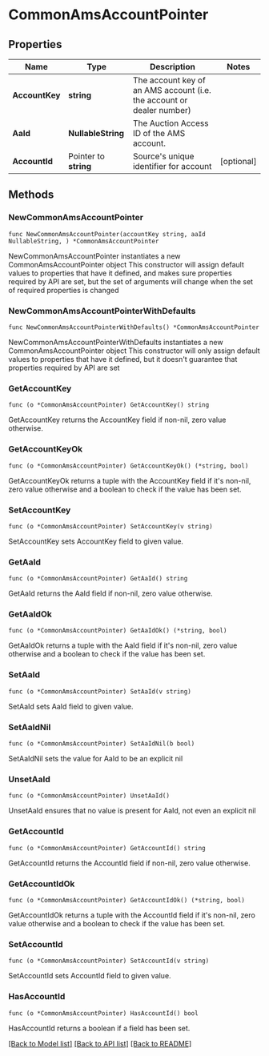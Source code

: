 # CommonAmsAccountPointer

## Properties

Name | Type | Description | Notes
------------ | ------------- | ------------- | -------------
**AccountKey** | **string** | The account key of an AMS account (i.e. the account or dealer number) | 
**AaId** | **NullableString** | The Auction Access ID of the AMS account. | 
**AccountId** | Pointer to **string** | Source&#39;s unique identifier for account | [optional] 

## Methods

### NewCommonAmsAccountPointer

`func NewCommonAmsAccountPointer(accountKey string, aaId NullableString, ) *CommonAmsAccountPointer`

NewCommonAmsAccountPointer instantiates a new CommonAmsAccountPointer object
This constructor will assign default values to properties that have it defined,
and makes sure properties required by API are set, but the set of arguments
will change when the set of required properties is changed

### NewCommonAmsAccountPointerWithDefaults

`func NewCommonAmsAccountPointerWithDefaults() *CommonAmsAccountPointer`

NewCommonAmsAccountPointerWithDefaults instantiates a new CommonAmsAccountPointer object
This constructor will only assign default values to properties that have it defined,
but it doesn't guarantee that properties required by API are set

### GetAccountKey

`func (o *CommonAmsAccountPointer) GetAccountKey() string`

GetAccountKey returns the AccountKey field if non-nil, zero value otherwise.

### GetAccountKeyOk

`func (o *CommonAmsAccountPointer) GetAccountKeyOk() (*string, bool)`

GetAccountKeyOk returns a tuple with the AccountKey field if it's non-nil, zero value otherwise
and a boolean to check if the value has been set.

### SetAccountKey

`func (o *CommonAmsAccountPointer) SetAccountKey(v string)`

SetAccountKey sets AccountKey field to given value.


### GetAaId

`func (o *CommonAmsAccountPointer) GetAaId() string`

GetAaId returns the AaId field if non-nil, zero value otherwise.

### GetAaIdOk

`func (o *CommonAmsAccountPointer) GetAaIdOk() (*string, bool)`

GetAaIdOk returns a tuple with the AaId field if it's non-nil, zero value otherwise
and a boolean to check if the value has been set.

### SetAaId

`func (o *CommonAmsAccountPointer) SetAaId(v string)`

SetAaId sets AaId field to given value.


### SetAaIdNil

`func (o *CommonAmsAccountPointer) SetAaIdNil(b bool)`

 SetAaIdNil sets the value for AaId to be an explicit nil

### UnsetAaId
`func (o *CommonAmsAccountPointer) UnsetAaId()`

UnsetAaId ensures that no value is present for AaId, not even an explicit nil
### GetAccountId

`func (o *CommonAmsAccountPointer) GetAccountId() string`

GetAccountId returns the AccountId field if non-nil, zero value otherwise.

### GetAccountIdOk

`func (o *CommonAmsAccountPointer) GetAccountIdOk() (*string, bool)`

GetAccountIdOk returns a tuple with the AccountId field if it's non-nil, zero value otherwise
and a boolean to check if the value has been set.

### SetAccountId

`func (o *CommonAmsAccountPointer) SetAccountId(v string)`

SetAccountId sets AccountId field to given value.

### HasAccountId

`func (o *CommonAmsAccountPointer) HasAccountId() bool`

HasAccountId returns a boolean if a field has been set.


[[Back to Model list]](../README.md#documentation-for-models) [[Back to API list]](../README.md#documentation-for-api-endpoints) [[Back to README]](../README.md)


